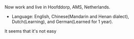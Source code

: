 Now work and live in Hoofddorp, AMS, Netherlands. 
- Language: English, Chinese(Mandarin and Henan dialect), Dutch(Learning), and German(Learned for 1 year). 

It seems that it's not easy 